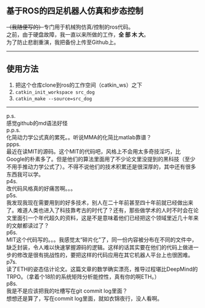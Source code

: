 ## 基于ROS的四足机器人仿真和步态控制

<s>（我随便写的）</s>专门用于机械狗仿真/控制的ros代码。  
之前，由于硬盘故障，我一直以来所做的工作，**全 部 木 大**。  
为了防止悲剧重演，我把备份上传至Github上。

***

## 使用方法
1. 把这个仓库clone到ros的工作空间（catkin_ws）之下  
2. `catkin_init_workspace src_dog`  
3. `catkin_make --source=src_dog`  

***

p.s.  
感觉github的md语法好怪  
p.p.s.  
化简动力学公式真的累死。。听说MMA的化简比matlab靠谱？  
ppps.  
最近在读MIT的源码。这个MIT的代码吧，风格上不会用太多奇技淫巧，比Google的朴素多了。但是他们的算法里面用了不少论文里没提到的黑科技（至少不用手推动力学公式了）。不得不说他们的技术积累还是很深厚的，其中还有很多东西我可以学。  
p4s.  
改代码风格真的好痛苦啊。。。  
p5s.  
我发现我现在需要用到的好多技术，别人在二十年前甚至四十年前就已经做出来了。难道人类也进入了科技靠考古的时代了？还有，那些做学术的人时不时会在论文里面引一个年代超久的资料，这是不是意味着他们已经把这个领域里近几十年来的文献都读过了？  
p6s.  
MIT这个代码写的。。。我感觉太“碎片化”了，同一份内容被分布在不同的文件中，缺乏封装，令人难以快速掌握源码的逻辑。这样的话其实要在他们的代码上做进一步的修改是很有挑战性的，要把这样的代码应用在其它机器人平台上也很困难。  
p7s.  
读了ETH的姿态估计论文。这篇文章的数学确实漂亮，推导过程堪比DeepMind的TRPO。（拿着个18阶的系统矩阵分析能控性，真有你的啊ETH。）  
p8s.  
我是不是应该把我的吐槽写在git commit log里面？  
想想还是算了，写在commit log里面，就如衣锦夜行，没人看啊。  

